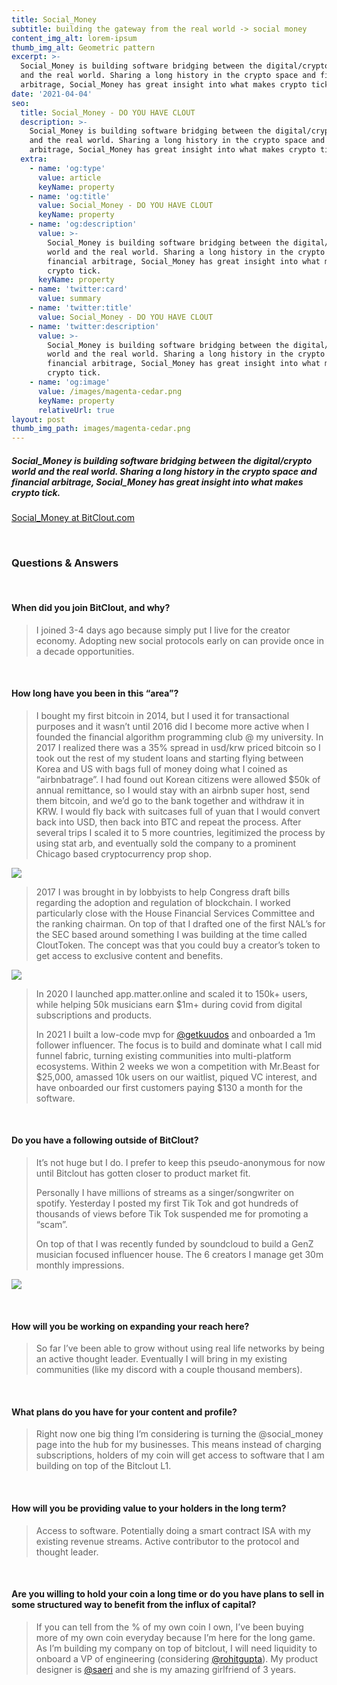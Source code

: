 ```yaml
---
title: Social_Money
subtitle: building the gateway from the real world -> social money
content_img_alt: lorem-ipsum
thumb_img_alt: Geometric pattern
excerpt: >-
  Social_Money is building software bridging between the digital/crypto world
  and the real world. Sharing a long history in the crypto space and financial
  arbitrage, Social_Money has great insight into what makes crypto tick.
date: '2021-04-04'
seo:
  title: Social_Money - DO YOU HAVE CLOUT
  description: >-
    Social_Money is building software bridging between the digital/crypto world
    and the real world. Sharing a long history in the crypto space and financial
    arbitrage, Social_Money has great insight into what makes crypto tick.
  extra:
    - name: 'og:type'
      value: article
      keyName: property
    - name: 'og:title'
      value: Social_Money - DO YOU HAVE CLOUT
      keyName: property
    - name: 'og:description'
      value: >-
        Social_Money is building software bridging between the digital/crypto
        world and the real world. Sharing a long history in the crypto space and
        financial arbitrage, Social_Money has great insight into what makes
        crypto tick.
      keyName: property
    - name: 'twitter:card'
      value: summary
    - name: 'twitter:title'
      value: Social_Money - DO YOU HAVE CLOUT
    - name: 'twitter:description'
      value: >-
        Social_Money is building software bridging between the digital/crypto
        world and the real world. Sharing a long history in the crypto space and
        financial arbitrage, Social_Money has great insight into what makes
        crypto tick.
    - name: 'og:image'
      value: /images/magenta-cedar.png
      keyName: property
      relativeUrl: true
layout: post
thumb_img_path: images/magenta-cedar.png
---
```

##### Social_Money is building software bridging between the digital/crypto world and the real world. Sharing a long history in the crypto space and financial arbitrage, Social_Money has great insight into what makes crypto tick.

[Social_Money at BitClout.com](https://bitclout.com/u/social_money)

<br>

### Questions & Answers

<br>

#### When did you join BitClout, and why?

> I joined 3-4 days ago because simply put I live for the creator economy. Adopting new social protocols early on can provide once in a decade opportunities.

<br>

#### How long have you been in this “area”?

> I bought my first bitcoin in 2014, but I used it for transactional purposes and it wasn’t until 2016 did I become more active when I founded the financial algorithm programming club @ my university. In 2017 I realized there was a 35% spread in usd/krw priced bitcoin so I took out the rest of my student loans and starting flying between Korea and US with bags full of money doing what I coined as “airbnbatrage”. I had found out Korean citizens were allowed $50k of annual remittance, so I would stay with an airbnb super host, send them bitcoin, and we’d go to the bank together and withdraw it in KRW. I would fly back with suitcases full of yuan that I would convert back into USD, then back into BTC and repeat the process. After several trips I scaled it to 5 more countries, legitimized the process by using stat arb, and eventually sold the company to a prominent Chicago based cryptocurrency prop shop.

![](/images/magenta-cedar.png)

> 2017 I was brought in by lobbyists to help Congress draft bills regarding the adoption and regulation of blockchain. I worked particularly close with the House Financial Services Committee and the ranking chairman. On top of that I drafted one of the first NAL’s for the SEC based around something I was building at the time called CloutToken. The concept was that you could buy a creator’s token to get access to exclusive content and benefits.

![](/images/fabulous-spider.png)

> In 2020 I launched app.matter.online and scaled it to 150k+ users, while helping 50k musicians earn $1m+ during covid from digital subscriptions and products.
>
> In 2021 I built a low-code mvp for [@getkuudos](https://twitter.com/getkuudos) and onboarded a 1m follower influencer. The focus is to build and dominate what I call mid funnel fabric, turning existing communities into multi-platform ecosystems. Within 2 weeks we won a competition with Mr.Beast for $25,000, amassed 10k users on our waitlist, piqued VC interest, and have onboarded our first customers paying $130 a month for the software.

<br>

#### Do you have a following outside of BitClout?

> It’s not huge but I do. I prefer to keep this pseudo-anonymous for now until Bitclout has gotten closer to product market fit.
>
> Personally I have millions of streams as a singer/songwriter on spotify. Yesterday I posted my first Tik Tok and got hundreds of thousands of views before Tik Tok suspended me for promoting a “scam”.
>
> On top of that I was recently funded by soundcloud to build a GenZ musician focused influencer house. The 6 creators I manage get 30m monthly impressions.

![](/images/Screen_Shot\_2021-04-03\_at\_5.01.37\_PM.png)

<br>

#### How will you be working on expanding your reach here?

> So far I’ve been able to grow without using real life networks by being an active thought leader. Eventually I will bring in my existing communities (like my discord with a couple thousand members).

<br>

#### What plans do you have for your content and profile?

> Right now one big thing I’m considering is turning the @social_money page into the hub for my businesses. This means instead of charging subscriptions, holders of my coin will get access to software that I am building on top of the Bitclout L1.

<br>

#### How will you be providing value to your holders in the long term?

> Access to software.
> Potentially doing a smart contract ISA with my existing revenue streams.
> Active contributor to the protocol and thought leader.

<br>

#### Are you willing to hold your coin a long time or do you have plans to sell in some structured way to benefit from the influx of capital?

> If you can tell from the % of my own coin I own, I’ve been buying more of my own coin everyday because I’m here for the long game. As I’m building my company on top of bitclout, I will need liquidity to onboard a VP of engineering  (considering [@rohitgupta](https://bitclout.com/u/rohitgupta)). My product designer is [@saeri](https://bitclout.com/u/saeri) and she is my amazing girlfriend of 3 years.
